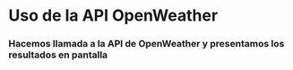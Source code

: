 # Uso de la API OpenWeather

### Hacemos llamada a la API de OpenWeather y presentamos los resultados en pantalla